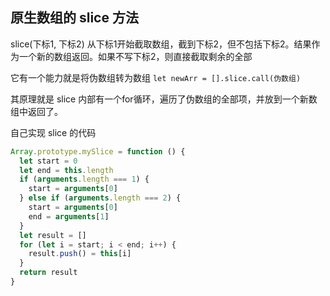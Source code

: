 ## 原生数组的 slice 方法

slice(下标1, 下标2) 从下标1开始截取数组，截到下标2，但不包括下标2。结果作为一个新的数组返回。如果不写下标2，则直接截取剩余的全部

它有一个能力就是将伪数组转为数组 `let newArr = [].slice.call(伪数组)`

其原理就是 slice 内部有一个for循环，遍历了伪数组的全部项，并放到一个新数组中返回了。

自己实现 slice 的代码

```javascript
Array.prototype.mySlice = function () {
  let start = 0
  let end = this.length
  if (arguments.length === 1) {
    start = arguments[0]
  } else if (arguments.length === 2) {
    start = arguments[0]
    end = arguments[1]
  }
  let result = []
  for (let i = start; i < end; i++) {
    result.push() = this[i]
  }
  return result
}
```
